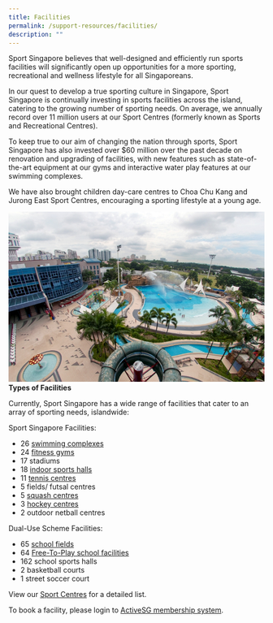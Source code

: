 ```yaml
---
title: Facilities
permalink: /support-resources/facilities/
description: ""
---
```

Sport Singapore believes that well-designed and efficiently run sports facilities will significantly open up opportunities for a more sporting, recreational and wellness lifestyle for all Singaporeans. 

In our quest to develop a true sporting culture in Singapore, Sport Singapore is continually investing in sports facilities across the island, catering to the growing number of sporting needs. On average, we annually record over 11 million users at our Sport Centres (formerly known as Sports and Recreational Centres). 

To keep true to our aim of changing the nation through sports, Sport Singapore has also invested over $60 million over the past decade on renovation and upgrading of facilities, with new features such as state-of-the-art equipment at our gyms and interactive water play features at our swimming complexes.

We have also brought children day-care centres to Choa Chu Kang and Jurong East Sport Centres, encouraging a sporting lifestyle at a young age.

![](/images/Support/Facilities/Jurong%20East_2008_Picturewords_3768.jpeg)
**Types of Facilities**

Currently, Sport Singapore has a wide range of facilities that cater to an array of sporting needs, islandwide:

Sport Singapore Facilities:

*   26 [swimming complexes](https://www.myactivesg.com/Facilities/Swimming-Pools)
*   24 [fitness gyms  
    ](https://www.myactivesg.com/Facilities/Gyms)
*   17 stadiums
*   18 [indoor sports halls](https://www.myactivesg.com/Facilities?sport=All&q=&type=sports-hall) 
*   11 [tennis centres](https://www.myactivesg.com/Facilities?sport=tennis)
*   5 fields/ futsal centres 
*   5 [squash centres](https://www.myactivesg.com/Facilities?sport=squash&q=&type=All)
*   3 [hockey centres](https://www.myactivesg.com/Facilities?sport=hockey&q=&type=All)
*   2 outdoor netball centres

Dual-Use Scheme Facilities:

*   65 [school fields](https://www.myactivesg.com/Facilities?sport=All&q=&type=fields)
*   64 [Free-To-Play school facilities](https://www.myactivesg.com/Facilities?sport=All&q=&type=free-to-play)
*   162 school sports halls
*   2 basketball courts
*   1 street soccer court 

View our [Sport Centres](http://www.myactivesg.com/facilities) for a detailed list. 

To book a facility, please login to [ActiveSG membership system](https://members.myactivesg.com/).